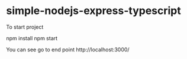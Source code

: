 # simple-nodejs-express-typescript

To start project

npm install
npm start

You can see go to end point http://localhost:3000/
